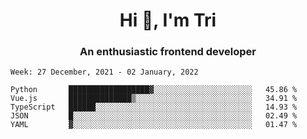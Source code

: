 <h1 align="center">Hi 👋, I'm Tri</h1>
<h3 align="center">An enthusiastic frontend developer</h3>

<!--START_SECTION:waka-->
```text
Week: 27 December, 2021 - 02 January, 2022

Python       ██████████████████▓░░░░░░░░░░░░░░░░░░░░░░   45.86 % 
Vue.js       ██████████████▒░░░░░░░░░░░░░░░░░░░░░░░░░░   34.91 % 
TypeScript   ██████░░░░░░░░░░░░░░░░░░░░░░░░░░░░░░░░░░░   14.93 % 
JSON         █░░░░░░░░░░░░░░░░░░░░░░░░░░░░░░░░░░░░░░░░   02.49 % 
YAML         ▓░░░░░░░░░░░░░░░░░░░░░░░░░░░░░░░░░░░░░░░░   01.47 % 
```
<!--END_SECTION:waka-->
